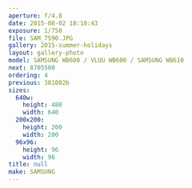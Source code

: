 ```yaml
---
aperture: f/4.8
date: 2015-08-02 18:10:43
exposure: 1/750
file: SAM_7590.JPG
gallery: 2015-summer-holidays
layout: gallery-photo
model: SAMSUNG WB600 / VLUU WB600 / SAMSUNG WB610
next: 8705500
ordering: 4
previous: 381002b
sizes:
  640w:
    height: 480
    width: 640
  200x200:
    height: 200
    width: 200
  96x96:
    height: 96
    width: 96
title: null
make: SAMSUNG
---
```

